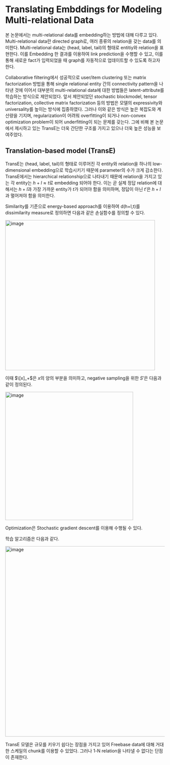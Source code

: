 # Translating Embddings for Modeling Multi-relational Data
본 논문에서는 multi-relational data를 embedding하는 방법에 대해 다루고 있다. Multi-relational data란 directed graph로, 여러 종류의 relation을 갖는 data를 의미한다. Multi-relational data는 (head, label, tail)의 형태로 entitiy와 relation을 표현한다. 이를 Embedding 한 결과를 이용하여 link prediction을 수행할 수 있고, 이를 통해 새로운 fact가 입력되었을 때 graph를 자동적으로 업데이트할 수 있도록 하고자 한다.

Collaborative filtering에서 성공적으로 user/item clustering 또는 matrix factorization 방법을 통해 single relational entity 간의 connectivity pattern을 나타낸 것에 이어서 대부분의 multi-relational data에 대한 방법들은 latent-attribute를 학습하는 방식으로 제안되었다. 앞서 제안되었던 stochastic blockmodel, tensor factorization, collective matrix factorization 등의 방법은 모델의 expressivity와 universality를 높이는 방식에 집중하였다. 그러나 이와 같은 방식은 높은 복잡도와 계산량을 기지며, regularization이 어려워 overfitting이 되거나 non-convex optimization problem이 되어 underfitting이 되는 문제를 갖는다. 그에 비해 본 논문에서 제시하고 있는 TransE는 더욱 간단한 구조를 가지고 있으나 더욱 높은 성능을 보여주었다.

## Translation-based model (TransE)
TransE는 (head, label, tail)의 형태로 이루어진 각 entity와 relation을 하나의 low-dimensional embedding으로 학습시키기 때문에 parameter의 수가 크게 감소한다. TransE에서는 hierarchical relationship으로 나타내기 때문에 relation을 가지고 있는 각 entity는 $h+l \approx t$로 embedding 되어야 한다. 이는 곧 실제 정답 relation에 대해서는 $h+l$과 가장 가까운 entity가 $t$가 되어야 함을 의미하며, 정답이 아닌 $t'$은 $h+l$과 멀어져야 함을 의미한다.

Similarity를 기준으로 energy-based approach를 이용하여 d(h+l,t)를 dissimilarity measure로 정의하면 다음과 같은 손실함수를 정의할 수 있다.

<img width="473" alt="image" src="https://github.com/hyewwn/2023-summer-internship-DSAIL/assets/74613565/b198f265-8813-43f3-a276-09fbbf6573de">

이때 $\[x]_+$은 $x$의 양의 부분을 의미하고, negative sampling을 위한 $S'$은 다음과 같이 정의된다.

<img width="404" alt="image" src="https://github.com/hyewwn/2023-summer-internship-DSAIL/assets/74613565/f61944dc-b041-4a11-ade8-e184ea594152">

Optimization은 Stochastic gradient descent를 이용해 수행될 수 있다.

학습 알고리즘은 다음과 같다.

<img width="600" alt="image" src="https://github.com/hyewwn/2023-summer-internship-DSAIL/assets/74613565/320bb0ae-1993-414d-9887-078031136ebb">


TransE 모델은 규모를 키우기 쉽다는 장점을 가지고 있어 Freebase data에 대해 거대한 스케일의 chunk를 이용할 수 있었다. 그러나 1-N relation을 나타낼 수 없다는 단점이 존재한다.




